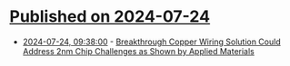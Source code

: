 # [Published on 2024-07-24](index.md)

* [2024-07-24, 09:38:00](https://soylentnews.org/article.pl?sid=24/07/22/1419203&from=rss) - [Breakthrough Copper Wiring Solution Could Address 2nm Chip Challenges as Shown by Applied Materials](https://soylentnews.org/article.pl?sid=24/07/22/1419203&from=rss)
